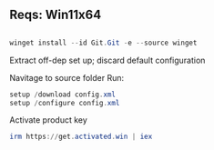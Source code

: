 ## Reqs: Win11x64
##

```powershell
winget install --id Git.Git -e --source winget
```

Extract off-dep set up; discard default configuration

Navitage to source folder
Run:

```powershell
setup /download config.xml
setup /configure config.xml
```

Activate product key
```powershell
irm https://get.activated.win | iex
```
